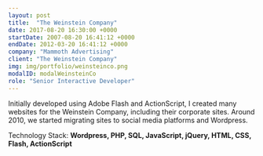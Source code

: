 ```yaml
---
layout: post
title:  "The Weinstein Company"
date: 2017-08-20 16:30:00 +0000
startDate: 2007-08-20 16:41:12 +0000
endDate: 2012-03-20 16:41:12 +0000
company: "Mammoth Advertising"
client: "The Weinstein Company"
img: img/portfolio/weinsteinco.png
modalID: modalWeinsteinCo
role: "Senior Interactive Developer"
---
```

Initially developed using Adobe Flash and ActionScript, I created many websites for the Weinstein Company, including their corporate sites. Around 2010, we started migrating sites to social media platforms and Wordpress.

Technology Stack: **Wordpress, PHP, SQL, JavaScript, jQuery, HTML, CSS, Flash, ActionScript**
